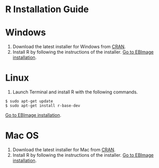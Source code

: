 # R Installation Guide #

# Windows #
  1. Download the latest installer for Windows from [CRAN](http://cran.r-project.org/bin/windows/base/).
  1. Install R by following the instructions of the installer.
[Go to EBImage installation](https://code.google.com/p/rimagebook/wiki/EBImageInstallationEn#Windows).

# Linux #
  1. Launch Terminal and install R with the following commands.
```
$ sudo apt-get update
$ sudo apt-get install r-base-dev
```
[Go to EBImage installation](https://code.google.com/p/rimagebook/wiki/EBImageInstallationEn#Linux).


# Mac OS #
  1. Download the latest installer for Mac from [CRAN](http://cran.r-project.org/bin/macosx/).
  1. Install R by following the instructions of the installer.
[Go to EBImage installation](https://code.google.com/p/rimagebook/wiki/EBImageInstallationEn#Mac_OS).